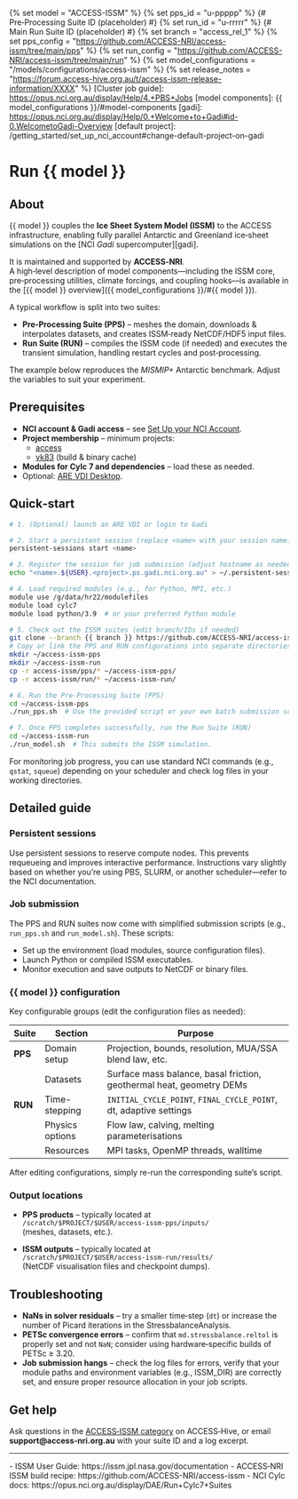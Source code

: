 {% set model = "ACCESS-ISSM" %}
{% set pps_id = "u-ppppp" %} {# Pre‑Processing Suite ID (placeholder) #}
{% set run_id = "u-rrrrr" %} {# Main Run Suite ID (placeholder) #}
{% set branch = "access_rel_1" %}
{% set pps_config = "https://github.com/ACCESS-NRI/access-issm/tree/main/pps" %}
{% set run_config = "https://github.com/ACCESS-NRI/access-issm/tree/main/run" %}
{% set model_configurations = "/models/configurations/access-issm" %}
{% set release_notes = "https://forum.access-hive.org.au/t/access-issm-release-information/XXXX" %}
[Cluster job guide]: https://opus.nci.org.au/display/Help/4.+PBS+Jobs
[model components]: {{ model_configurations }}/#model-components
[gadi]: https://opus.nci.org.au/display/Help/0.+Welcome+to+Gadi#id-0.WelcometoGadi-Overview
[default project]: /getting_started/set_up_nci_account#change-default-project-on-gadi

# Run {{ model }}

## About

{{ model }} couples the **Ice Sheet System Model (ISSM)** to the ACCESS infrastructure, enabling fully parallel Antarctic and Greenland ice‑sheet simulations on the [NCI _Gadi_ supercomputer][gadi].

It is maintained and supported by **ACCESS‑NRI**.  
A high‑level description of model components—including the ISSM core, pre‑processing utilities, climate forcings, and coupling hooks—is available in the [{{ model }} overview]({{ model_configurations }}/#{{ model }}).

A typical workflow is split into two suites:

* **Pre‑Processing Suite (PPS)** – meshes the domain, downloads & interpolates datasets, and creates ISSM‑ready NetCDF/HDF5 input files.
* **Run Suite (RUN)** – compiles the ISSM code (if needed) and executes the transient simulation, handling restart cycles and post‑processing.

The example below reproduces the *MISMIP+* Antarctic benchmark. Adjust the variables to suit your experiment.

## Prerequisites

* **NCI account & Gadi access** – see [Set Up your NCI Account](/getting_started/set_up_nci_account).
* **Project membership** – minimum projects:
  * [access](https://my.nci.org.au/mancini/project/access/join)
  * [vk83](https://my.nci.org.au/mancini/project/vk83/join) (build & binary cache)
* **Modules for Cylc 7 and dependencies** – load these as needed.
* Optional: [ARE VDI Desktop](/getting_started/are).

## Quick‑start

```bash
# 1. (Optional) launch an ARE VDI or login to Gadi

# 2. Start a persistent session (replace <name> with your session name)
persistent-sessions start <name>

# 3. Register the session for job submission (adjust hostname as needed)
echo "<name>.${USER}.<project>.ps.gadi.nci.org.au" > ~/.persistent-sessions/cylc-session

# 4. Load required modules (e.g., for Python, MPI, etc.)
module use /g/data/hr22/modulefiles
module load cylc7
module load python/3.9  # or your preferred Python module

# 5. Check out the ISSM suites (edit branch/IDs if needed)
git clone --branch {{ branch }} https://github.com/ACCESS-NRI/access-issm.git
# Copy or link the PPS and RUN configurations into separate directories:
mkdir ~/access-issm-pps
mkdir ~/access-issm-run
cp -r access-issm/pps/* ~/access-issm-pps/
cp -r access-issm/run/* ~/access-issm-run/

# 6. Run the Pre‑Processing Suite (PPS)
cd ~/access-issm-pps
./run_pps.sh  # Use the provided script or your own batch submission script.

# 7. Once PPS completes successfully, run the Run Suite (RUN)
cd ~/access-issm-run
./run_model.sh  # This submits the ISSM simulation.
```

For monitoring job progress, you can use standard NCI commands (e.g., `qstat`, `squeue`) depending on your scheduler and check log files in your working directories.

## Detailed guide

### Persistent sessions

Use persistent sessions to reserve compute nodes. This prevents requeueing and improves interactive performance. Instructions vary slightly based on whether you’re using PBS, SLURM, or another scheduler—refer to the NCI documentation.

### Job submission

The PPS and RUN suites now come with simplified submission scripts (e.g., `run_pps.sh` and `run_model.sh`). These scripts:
- Set up the environment (load modules, source configuration files).
- Launch Python or compiled ISSM executables.
- Monitor execution and save outputs to NetCDF or binary files.

### {{ model }} configuration

Key configurable groups (edit the configuration files as needed):
  
| Suite | Section            | Purpose                                                              |
|-------|--------------------|----------------------------------------------------------------------|
| **PPS** | Domain setup      | Projection, bounds, resolution, MUA/SSA blend law, etc.             |
|        | Datasets          | Surface mass balance, basal friction, geothermal heat, geometry DEMs  |
| **RUN** | Time-stepping     | `INITIAL_CYCLE_POINT`, `FINAL_CYCLE_POINT`, dt, adaptive settings      |
|        | Physics options   | Flow law, calving, melting parameterisations                          |
|        | Resources         | MPI tasks, OpenMP threads, walltime                                   |

After editing configurations, simply re-run the corresponding suite’s script.

### Output locations

* **PPS products** – typically located at  
  `/scratch/$PROJECT/$USER/access-issm-pps/inputs/`  
  (meshes, datasets, etc.).

* **ISSM outputs** – typically located at  
  `/scratch/$PROJECT/$USER/access-issm-run/results/`  
  (NetCDF visualisation files and checkpoint dumps).

## Troubleshooting

* **NaNs in solver residuals** – try a smaller time‑step (`dt`) or increase the number of Picard iterations in the StressbalanceAnalysis.
* **PETSc convergence errors** – confirm that `md.stressbalance.reltol` is properly set and not `NaN`; consider using hardware‑specific builds of PETSc ≥ 3.20.
* **Job submission hangs** – check the log files for errors, verify that your module paths and environment variables (e.g., ISSM_DIR) are correctly set, and ensure proper resource allocation in your job scripts.

## Get help

Ask questions in the [ACCESS‑ISSM category](https://forum.access-hive.org.au/c/cryosphere/access-issm/) on ACCESS‑Hive, or email **support@access‑nri.org.au** with your suite ID and a log excerpt.

---

<custom-references>
- ISSM User Guide: https://issm.jpl.nasa.gov/documentation
- ACCESS‑NRI ISSM build recipe: https://github.com/ACCESS-NRI/access-issm
- NCI Cylc docs: https://opus.nci.org.au/display/DAE/Run+Cylc7+Suites
</custom-references>